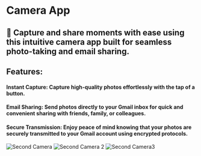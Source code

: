 # Camera App
## 📸 Capture and share moments with ease using this intuitive camera app built for seamless photo-taking and email sharing.

## Features:
#### Instant Capture: Capture high-quality photos effortlessly with the tap of a button.
#### Email Sharing: Send photos directly to your Gmail inbox for quick and convenient sharing with friends, family, or colleagues.
#### Secure Transmission: Enjoy peace of mind knowing that your photos are securely transmitted to your Gmail account using encrypted protocols.

![Second Camera](https://github.com/Augustesm/CameraApp/assets/25414343/84b02dfe-82db-44ed-b2d9-8479da3713dc)
![Second Camera 2](https://github.com/Augustesm/CameraApp/assets/25414343/4cdf6b5d-a0af-4be8-b5d1-e4539b2e9881)
![Second Camera3](https://github.com/Augustesm/CameraApp/assets/25414343/f0395b3f-ab2a-4b3e-9718-2a66f640d1e7)
